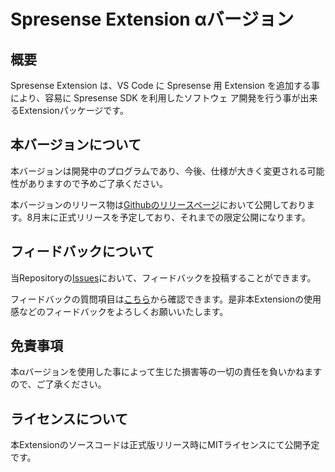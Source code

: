 # Spresense Extension αバージョン

## 概要

Spresense Extension は、VS Code に Spresense 用 Extension を追加する事により、容易に Spresense SDK を利用したソフトウェ ア開発を行う事が出来るExtensionパッケージです。

## 本バージョンについて

本バージョンは開発中のプログラムであり、今後、仕様が大きく変更される可能性がありますので予めご了承ください。

本バージョンのリリース物は[Githubのリリースページ](https://github.com/sonydevworld/spresense-vscode-alpha/releases
)において公開しております。8月末に正式リリースを予定しており、それまでの限定公開になります。

## フィードバックについて

当Repositoryの[Issues](https://github.com/sonydevworld/spresense-vscode-alpha/issues)において、フィードバックを投稿することができます。

フィードバックの質問項目は[こちら](http://)から確認できます。是非本Extensionの使用感などのフィードバックをよろしくお願いいたします。

## 免責事項

本αバージョンを使用した事によって生じた損害等の一切の責任を負いかねますので、ご了承ください。

## ライセンスについて

本Extensionのソースコードは正式版リリース時にMITライセンスにて公開予定です。
